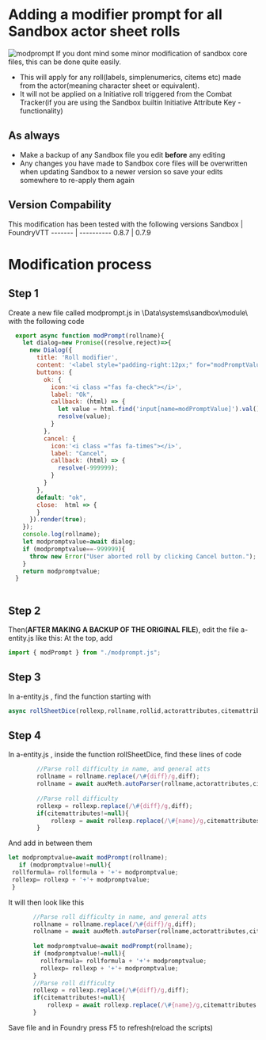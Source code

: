 # Adding a modifier prompt for all Sandbox actor sheet rolls
![modprompt](https://user-images.githubusercontent.com/81265884/114140425-85e78080-9910-11eb-94e3-205782c12dfe.gif)
If you dont mind some minor modification of sandbox core files, this can be done quite easily.

* This will apply for any roll(labels, simplenumerics, citems etc) made from the actor(meaning character sheet or equivalent). 
* It will not be applied on a Initiative roll triggered from the Combat Tracker(if you are using the Sandbox builtin Initiative Attribute Key -functionality)

## As always
* Make a backup of any Sandbox file you edit __**before**__ any editing
* Any changes you have made to Sandbox core files will be overwritten when updating Sandbox to a newer version so save your edits somewhere to re-apply them again 

## Version Compability
This modification has been tested with the following versions
Sandbox  | FoundryVTT
-------  | ----------
0.8.7    | 0.7.9

# Modification process
## Step 1
Create a new file called modprompt.js in \Data\systems\sandbox\module\ with the following code
``` javascript
  export async function modPrompt(rollname){
    let dialog=new Promise((resolve,reject)=>{
      new Dialog({
        title: 'Roll modifier',
        content: '<label style="padding-right:12px;" for="modPromptValue" >' + rollname + '</label><input style="width:64px" id="modPromptValue" name="modPromptValue" value="0" type="number"><hr>',
        buttons: {
          ok: {
            icon:'<i class ="fas fa-check"></i>',
            label: "Ok",            
            callback: (html) => {
              let value = html.find('input[name=modPromptValue]').val();
              resolve(value);
            }
          },
          cancel: { 
            icon:'<i class ="fas fa-times"></i>',
            label: "Cancel",            
            callback: (html) => {              
              resolve(-999999);
            }
          }
        },
        default: "ok",
        close:  html => {                            
        }   
      }).render(true);             
    });    
    console.log(rollname);
    let modpromptvalue=await dialog;  
    if (modpromptvalue==-999999){
      throw new Error("User aborted roll by clicking Cancel button.");
    }
    return modpromptvalue;
  }
   

```
## Step 2
Then(**AFTER MAKING A BACKUP OF THE ORIGINAL FILE**), edit the file a-entity.js like this:
At the top, add 
``` javascript
import { modPrompt } from "./modprompt.js";
```
## Step 3
In a-entity.js , find the function starting with 
``` javascript 
async rollSheetDice(rollexp,rollname,rollid,actorattributes,citemattributes,number=1,target=null)
```
## Step 4
In a-entity.js , inside the function rollSheetDice, find these lines of code
``` javascript
        //Parse roll difficulty in name, and general atts
        rollname = rollname.replace(/\#{diff}/g,diff);
        rollname = await auxMeth.autoParser(rollname,actorattributes,citemattributes,true,false,number);      
        
        //Parse roll difficulty
        rollexp = rollexp.replace(/\#{diff}/g,diff);
        if(citemattributes!=null){
            rollexp = await rollexp.replace(/\#{name}/g,citemattributes.name);
        }
```

And add in between them 
```javascript
let modpromptvalue=await modPrompt(rollname);
   if (modpromptvalue!=null){
 rollformula= rollformula + '+'+ modpromptvalue;
 rollexp= rollexp + '+'+ modpromptvalue;
 }
 ```
 It will then look like this
 
 ``` javascript
        //Parse roll difficulty in name, and general atts
        rollname = rollname.replace(/\#{diff}/g,diff);
        rollname = await auxMeth.autoParser(rollname,actorattributes,citemattributes,true,false,number);      
        
        let modpromptvalue=await modPrompt(rollname);
        if (modpromptvalue!=null){
          rollformula= rollformula + '+'+ modpromptvalue;
          rollexp= rollexp + '+'+ modpromptvalue;
        }
        //Parse roll difficulty
        rollexp = rollexp.replace(/\#{diff}/g,diff);
        if(citemattributes!=null){
            rollexp = await rollexp.replace(/\#{name}/g,citemattributes.name);
        }
```
 
 Save file and in Foundry press F5 to refresh(reload the scripts)
 
 
 
 
